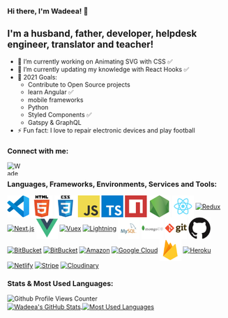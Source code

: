 ### Hi there, I'm Wadeea! 👋

<!--
**WadeeaKiwan/WadeeaKiwan** is a ✨ _special_ ✨ repository because its `README.md` (this file) appears on your GitHub profile.

Here are some ideas to get you started:

- 🔭 I’m currently working on ...
- 🌱 I’m currently learning ...
- 👯 I’m looking to collaborate on ...
- 🤔 I’m looking for help with ...
- 💬 Ask me about ...
- 📫 How to reach me: ...
- 😄 Pronouns: ...
- ⚡ Fun fact: ...
-->

## I'm a husband, father, developer, helpdesk engineer, translator and teacher!

- 🔭 I’m currently working on Animating SVG with CSS ✅
- 🌱 I’m currently updating my knowledge with React Hooks ✅
- 🥅 2021 Goals:
  - Contribute to Open Source projects
  - learn Angular ✅
  - mobile frameworks
  - Python
  - Styled Components ✅
  - Gatspy & GraphQL
- ⚡ Fun fact: I love to repair electronic devices and play football

### Connect with me:

[<img align="left" alt="Wadeea Kiwan | LinkedIn" height="30px" width="30px" src="https://cdn.jsdelivr.net/npm/simple-icons@v3/icons/linkedin.svg" />][linkedin]

<br />

### Languages, Frameworks, Environments, Services and Tools:

[<img align="center" alt="Visual Studio Code" height="50px" width="50px" src="https://raw.githubusercontent.com/github/explore/80688e429a7d4ef2fca1e82350fe8e3517d3494d/topics/visual-studio-code/visual-studio-code.png" />][visualstudiocode]
[<img align="center" alt="HTML" height="50px" width="50px" src="https://raw.githubusercontent.com/github/explore/80688e429a7d4ef2fca1e82350fe8e3517d3494d/topics/html/html.png" />][html]
[<img align="center" alt="CSS" height="50px" width="50px" src="https://raw.githubusercontent.com/github/explore/80688e429a7d4ef2fca1e82350fe8e3517d3494d/topics/css/css.png" />][css]
[<img align="center" alt="JavaScript" height="50px" width="50px" src="https://raw.githubusercontent.com/github/explore/80688e429a7d4ef2fca1e82350fe8e3517d3494d/topics/javascript/javascript.png" />][javascript]
[<img align="center" alt="TypeScript" height="50px" width="50px" src="https://raw.githubusercontent.com/github/explore/80688e429a7d4ef2fca1e82350fe8e3517d3494d/topics/typescript/typescript.png" />][typescript]
[<img align="center" alt="NPM" height="50px" width="50px" src="https://raw.githubusercontent.com/github/explore/80688e429a7d4ef2fca1e82350fe8e3517d3494d/topics/npm/npm.png" />][npm]
[<img align="center" alt="Node.js" height="50px" width="50px" src="https://raw.githubusercontent.com/github/explore/80688e429a7d4ef2fca1e82350fe8e3517d3494d/topics/nodejs/nodejs.png" />][nodejs]
[<img align="center" alt="React" height="50px" width="50px" src="https://raw.githubusercontent.com/github/explore/80688e429a7d4ef2fca1e82350fe8e3517d3494d/topics/react/react.png" />][react]
[<img align="center" alt="Redux" width="50px" height="50px" src="https://i1.wp.com/everyday.codes/wp-content/uploads/2020/01/0-U2DmhXYumRyXH6X1.png?resize=2048%2C1851&ssl=1" />][redux]
[<img align="center" alt="Next.js" height="50px" width="50px" src="https://camo.githubusercontent.com/ca77ac5dce4c60a9ec14ce2a7676208ebe1511057a9c912bdf2ab20214ac6150/68747470733a2f2f75706c6f61642d69636f6e2e73332e75732d656173742d322e616d617a6f6e6177732e636f6d2f75706c6f6164732f69636f6e732f706e672f393131343835363736313535313934313731312d3531322e706e67" />][next]
[<img align="center" alt="Vue" width="50px" src="https://raw.githubusercontent.com/github/explore/80688e429a7d4ef2fca1e82350fe8e3517d3494d/topics/vue/vue.png" />][vue]
[<img align="center" alt="Vuex" height="50px" width="50px" src="https://user-images.githubusercontent.com/7110136/29002857-9e802f08-7ab4-11e7-9c31-604b5d0d0c19.png" />][vuex]
[<img align="center" alt="Lightning" height="50px" width="50px" src="https://rdkcentral.github.io/Lightning/img/LngDocs_WebGl.png" />][lightning]
[<img align="center" alt="MySQL" height="50px" width="50px" src="https://raw.githubusercontent.com/github/explore/80688e429a7d4ef2fca1e82350fe8e3517d3494d/topics/mysql/mysql.png" />][mysql]
[<img align="center" alt="MongoDB" height="50px" width="50px" src="https://raw.githubusercontent.com/github/explore/80688e429a7d4ef2fca1e82350fe8e3517d3494d/topics/mongodb/mongodb.png" />][mongodb]
[<img align="center" alt="Git" width="50px" height="50px" src="https://raw.githubusercontent.com/github/explore/80688e429a7d4ef2fca1e82350fe8e3517d3494d/topics/git/git.png" />][git]
[<img align="center" alt="GitHub" height="50px" width="50px" src="https://raw.githubusercontent.com/github/explore/78df643247d429f6cc873026c0622819ad797942/topics/github/github.png" />][github]
[<img align="center" alt="BitBucket" height="50px" width="50px" src="https://cdn4.iconfinder.com/data/icons/logos-and-brands/512/44_Bitbucket_logo_logos-512.png" />][bitbucket]
[<img align="center" alt="BitBucket" height="50px" width="50px" src="https://cdn4.iconfinder.com/data/icons/logos-and-brands/512/144_Gitlab_logo_logos-512.png" />][gitlab]
[<img align="center" alt="Amazon" height="50px" width="50px" src="https://cloudastronautblog.files.wordpress.com/2017/10/aws_logo_smile_1200x630.png?w=50&h=50&crop=1" />][amazon]
[<img align="center" alt="Google Cloud" height="50px" width="50px" src="https://e7.pngegg.com/pngimages/834/472/png-clipart-google-cloud-icon-google-cloud-platform-cloud-computing-amazon-web-services-virtual-private-cloud-cloud-computing-text-trademark.png" />][googlecloud]
[<img align="center" alt="Firebase" width="50px" src="https://raw.githubusercontent.com/github/explore/80688e429a7d4ef2fca1e82350fe8e3517d3494d/topics/firebase/firebase.png" />][firebase]
[<img align="center" alt="Heroku" width="50px" src="https://d29fhpw069ctt2.cloudfront.net/icon/image/38840/preview.svg" />][heroku]
[<img align="center" alt="Netlify" height="50px" width="50px" src="https://cdn.icon-icons.com/icons2/2107/PNG/512/file_type_netlify_icon_130354.png" />][netlify]
[<img align="center" alt="Stripe" height="50px" width="100px" src="https://woocommerce.com/wp-content/uploads/2011/12/stripe-logo-blue.png" />][stripe]
[<img align="center" alt="Cloudinary" height="50px" width="50px" src="https://s3.amazonaws.com/awsmp-logos/cloudinary.png" />][cloudinary]

### Stats & Most Used Languages:

<a href="https://komarev.com/ghpvc/?username=WadeeaKiwan">
  <img align="left" alt="Github Profile Views Counter" src="https://komarev.com/ghpvc/?username=WadeeaKiwan">
</a>

<br />

<a href="https://github-readme-stats.vercel.app/api?username=WadeeaKiwan&count_private=true&show_icons=true&hide=issues,contribs">
  <img align="center" alt="Wadeea's GitHub Stats" src="https://github-readme-stats.vercel.app/api?username=WadeeaKiwan&count_private=true&show_icons=true&hide=contribs" />
</a>

<a href="https://github-readme-stats.vercel.app/api/top-langs/?username=WadeeaKiwan&layout=compact&exclude_repo=basicpizza">
  <img align="center" alt="Most Used Languages" src="https://github-readme-stats.vercel.app/api/top-langs/?username=WadeeaKiwan&layout=compact&exclude_repo=basicpizza" />
</a>

<br />
<br />

[linkedin]: https://www.linkedin.com/in/wadeeakiwan/
[visualstudiocode]: https://code.visualstudio.com/
[html]: https://developer.mozilla.org/en-US/docs/Web/HTML
[css]: https://developer.mozilla.org/en-US/docs/Web/CSS
[javascript]: https://www.javascript.com/
[typescript]: https://www.typescriptlang.org/
[npm]: https://www.npmjs.com/
[nodejs]: https://nodejs.org/en/
[react]: https://reactjs.org/
[redux]: https://redux.js.org/
[next]: https://nextjs.org/
[vue]: https://vuejs.org/
[vuex]: https://vuex.vuejs.org/
[lightning]: https://rdkcentral.github.io/Lightning/
[mysql]: https://www.mysql.com/
[mongodb]: https://www.mongodb.com/
[git]: https://git-scm.com/
[github]: https://github.com/
[bitbucket]: https://bitbucket.org/
[gitlab]: https://about.gitlab.com/
[amazon]: https://aws.amazon.com/
[googlecloud]: https://cloud.google.com/
[firebase]: https://firebase.google.com/
[heroku]: https://www.heroku.com/
[netlify]: https://www.netlify.com/
[stripe]: https://stripe.com/en-nl
[cloudinary]: https://cloudinary.com/
